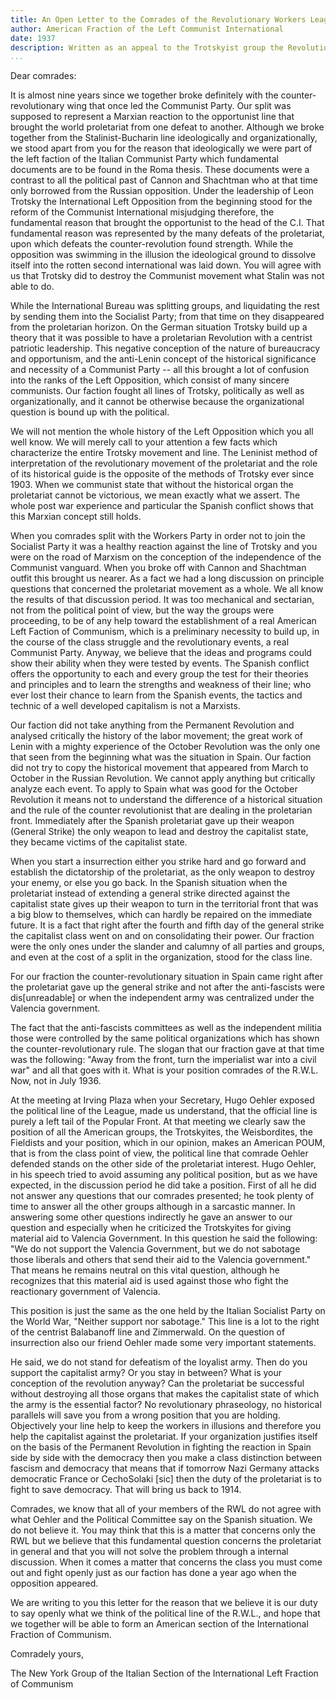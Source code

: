 ```yaml
---
title: An Open Letter to the Comrades of the Revolutionary Workers League
author: American Fraction of the Left Communist International
date: 1937
description: Written as an appeal to the Trotskyist group the Revolutionary Workers League, who published the letter, along with a fairly standard Trotskyist response, in the October 1937 issue of their publication 'The Fourth International.' Some typos have been fixed but a scan of this issue that can be found at <https://archive.org/details/LCIvsRWL> shows that the remaining errors below were present in the original text
...
```


Dear comrades:

It is almost nine years since we together broke definitely with the counter-revolutionary wing that once led the Communist Party. Our split was supposed to represent a Marxian reaction to the opportunist line that brought the world proletariat from one defeat to another. Although we broke together from the Stalinist-Bucharin line ideologically and organizationally, we stood apart from you for the reason that ideologically we were part of the left faction of the Italian Communist Party which fundamental documents are to be found in the Roma thesis. These documents were a contrast to all the political past of Cannon and Shachtman who at that time only borrowed from the Russian opposition. Under the leadership of Leon Trotsky the International Left Opposition from the beginning stood for the reform of the Communist International misjudging therefore, the fundamental reason that brought the opportunist to the head of the C.I. That fundamental reason was represented by the many defeats of the proletariat, upon which defeats the counter-revolution found strength. While the opposition was swimming in the illusion the ideological ground to dissolve itself into the rotten second international was laid down. You will agree with us that Trotsky did to destroy the Communist movement what Stalin was not able to do.

While the International Bureau was splitting groups, and liquidating the rest by sending them into the Socialist Party; from that time on they disappeared from the proletarian horizon. On the German situation Trotsky build up a theory that it was possible to have a proletarian Revolution with a centrist patriotic leadership. This negative conception of the nature of bureaucracy and opportunism, and the anti-Lenin concept of the historical significance and necessity of a Communist Party -- all this brought a lot of confusion into the ranks of the Left Opposition, which consist of many sincere communists. Our faction fought all lines of Trotsky, politically as well as organizationally, and it cannot be otherwise because the organizational question is bound up with the political.

We will not mention the whole history of the Left Opposition which you all well know. We will merely call to your attention a few facts which characterize the entire Trotsky movement and line. The Leninist method of interpretation of the revolutionary movement of the proletariat and the role of its historical guide is the opposite of the methods of Trotsky ever since 1903. When we communist state that without the historical organ the proletariat cannot be victorious, we mean exactly what we assert. The whole post war experience and particular the Spanish conflict shows that this Marxian concept still holds.

When you comrades split with the Workers Party in order not to join the Socialist Party it was a healthy reaction against the line of Trotsky and you were on the road of Marxism on the conception of the independence of the Communist vanguard. When you broke off with Cannon and Shachtman outfit this brought us nearer. As a fact we had a long discussion on principle questions that concerned the proletariat movement as a whole. We all know the results of that discussion period. It was too mechanical and sectarian, not from the political point of view, but the way the groups were proceeding, to be of any help toward the establishment of a real American Left Faction of Communism, which is a preliminary necessity to build up, in the course of the class struggle and the revolutionary events, a real Communist Party. Anyway, we believe that the ideas and programs could show their ability when they were tested by events. The Spanish conflict offers the opportunity to each and every group the test for their theories and principles and to learn the strengths and weakness of their line; who ever lost their chance to learn from the Spanish events, the tactics and technic of a well developed capitalism is not a Marxists.

Our faction did not take anything from the Permanent Revolution and analysed critically the history of the labor movement; the great work of Lenin with a mighty experience of the October Revolution was the only one that seen from the beginning what was the situation in Spain. Our faction did not try to copy the historical movement that appeared from March to October in the Russian Revolution. We cannot apply anything but critically analyze each event. To apply to Spain what was good for the October Revolution it means not to understand the difference of a historical situation and the rule of the counter revolutionist that are dealing in the proletarian front. Immediately after the Spanish proletariat gave up their weapon (General Strike) the only weapon to lead and destroy the capitalist state, they became victims of the capitalist state.

When you start a insurrection either you strike hard and go forward and establish the dictatorship of the proletariat, as the only weapon to destroy your enemy, or else you go back. In the Spanish situation when the proletariat instead of extending a general strike directed against the capitalist state gives up their weapon to turn in the territorial front that was a big blow to themselves, which can hardly be repaired on the immediate future. It is a fact that right after the fourth and fifth day of the general strike the capitalist class went on and on consolidating their power. Our fraction were the only ones under the slander and calumny of all parties and groups, and even at the cost of a split in the organization, stood for the class line.

For our fraction the counter-revolutionary situation in Spain came right after the proletariat gave up the general strike and not after the anti-fascists were dis[unreadable] or when the independent army was centralized under the Valencia government.

The fact that the anti-fascists committees as well as the independent militia those were controlled by the same political organizations which has shown the counter-revolutionary rule. The slogan that our fraction gave at that time was the following: "Away from the front, turn the imperialist war into a civil war" and all that goes with it. What is your position comrades of the R.W.L. Now, not in July 1936.

At the meeting at Irving Plaza when your Secretary, Hugo Oehler exposed the political line of the League, made us understand, that the official line is purely a left tail of the Popular Front. At that meeting we clearly saw the position of all the American groups, the Trotskyites, the Weisbordites, the Fieldists and your position, which in our opinion, makes an American POUM, that is from the class point of view, the political line that comrade Oehler defended stands on the other side of the proletariat interest. Hugo Oehler, in his speech tried to avoid assuming any political position, but as we have expected, in the discussion period he did take a position. First of all he did not answer any questions that our comrades presented; he took plenty of time to answer all the other groups although in a sarcastic manner. In answering some other questions indirectly he gave an answer to our question and especially when he criticized the Trotskyites for giving material aid to Valencia Government. In this question he said the following: "We do not support the Valencia Government, but we do not sabotage those liberals and others that send their aid to the Valencia government." That means he remains neutral on this vital question, although he recognizes that this material aid is used against those who fight the reactionary government of Valencia.

This position is just the same as the one held by the Italian Socialist Party on the World War, "Neither support nor sabotage." This line is a lot to the right of the centrist Balabanoff line and Zimmerwald. On the question of insurrection also our friend Oehler made some very important statements.

He said, we do not stand for defeatism of the loyalist army. Then do you support the capitalist army? Or you stay in between? What is your conception of the revolution anyway? Can the proletariat be successful without destroying all those organs that makes the capitalist state of which the army is the essential factor? No revolutionary phraseology, no historical parallels will save you from a wrong position that you are holding. Objectively your line help to keep the workers in illusions and therefore you help the capitalist against the proletariat. If your organization justifies itself on the basis of the Permanent Revolution in fighting the reaction in Spain side by side with the democracy then you make a class distinction between fascism and democracy that means that if tomorrow Nazi Germany attacks democratic France or CechoSolaki [sic] then the duty of the proletariat is to fight to save democracy. That will bring us back to 1914.

Comrades, we know that all of your members of the RWL do not agree with what Oehler and the Political Committee say on the Spanish situation. We do not believe it. You may think that this is a matter that concerns only the RWL but we believe that this fundamental question concerns the proletariat in general and that you will not solve the problem through a internal discussion. When it comes a matter that concerns the class you must come out and fight openly just as our faction has done a year ago when the opposition appeared.

We are writing to you this letter for the reason that we believe it is our duty to say openly what we think of the political line of the R.W.L., and hope that we together will be able to form an American section of the International Fraction of Communism.

Comradely yours,

The New York Group of the Italian Section of the International Left Fraction of Communism

